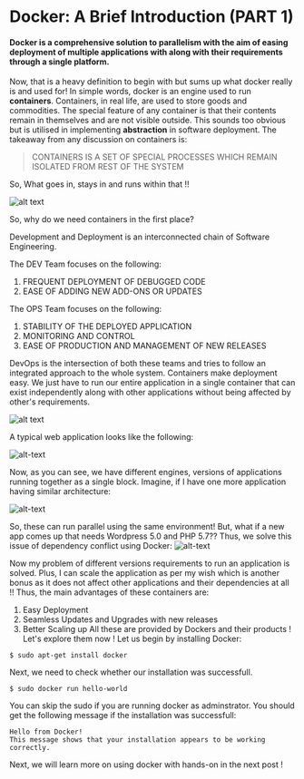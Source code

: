 # Docker: A Brief Introduction (PART 1) 
#### Docker is a comprehensive solution to parallelism with the aim of easing deployment of multiple applications with along with their requirements through a single platform.
Now, that is a heavy definition to begin with but sums up what docker really is and used for!
In simple words, docker is an engine used to run **containers**.
Containers, in real life, are used to store goods and commodities. The special feature of any container is that their contents remain in themselves and are not visible outside. This sounds too obvious but is utilised in implementing **abstraction** in software deployment.
The takeaway from any discussion on containers is:

> CONTAINERS IS A SET OF SPECIAL PROCESSES WHICH REMAIN ISOLATED FROM REST OF THE SYSTEM

So, What goes in, stays in and runs within that !!

![alt text](https://www.datacenterknowledge.com/sites/datacenterknowledge.com/files/styles/article_featured_retina/public/container-docker.jpg?itok=CuNCRFE9)

So, why do we need containers in the first place? 

Development and Deployment is an interconnected chain of Software Engineering.

The DEV Team focuses on the following:
1. FREQUENT DEPLOYMENT OF DEBUGGED CODE
2. EASE OF ADDING NEW ADD-ONS OR UPDATES

The OPS Team focuses on the following:
1. STABILITY OF THE DEPLOYED APPLICATION
2. MONITORING AND CONTROL
3. EASE OF PRODUCTION AND MANAGEMENT OF NEW RELEASES

DevOps is the intersection of both these teams and tries to follow an integrated approach to the whole system. Containers make deployment easy. We just have to run our entire application in a single container that can exist independently along with other applications without being affected by other's requirements.

![alt text](https://www.brainvire.com/wp-content/uploads/2018/03/devops.png)

A typical web application looks like the following:


![alt-text](https://www.educative.io/api/collection/10370001/4646285862764544/page/5899949101285376/image/5953280767164416)


Now, as you can see, we have different engines, versions of applications running together as a single block. Imagine, if I have one more application having similar architecture:


![alt-text](https://www.educative.io/api/collection/10370001/4646285862764544/page/5899949101285376/image/6418915167043584)


So, these can run parallel using the same environment! But, what if a new app comes up that needs Wordpress 5.0 and PHP 5.7??
Thus, we solve this issue of dependency conflict using Docker:
![alt-text](https://www.educative.io/api/collection/10370001/4646285862764544/page/5899949101285376/image/4552647455539200)


Now my problem of different versions requirements to run an application is solved. Plus, I can scale the application as per my wish which is another bonus as it does not affect other applications and their dependencies at all !!
Thus, the main advantages of these containers are:
1. Easy Deployment
2. Seamless Updates and Upgrades with new releases
3. Better Scaling up
All these are provided by Dockers and their products ! Let's explore them now !
Let us begin by installing Docker:
```console
$ sudo apt-get install docker
```
Next, we need to check whether our installation was successfull.

```console
$ sudo docker run hello-world
```
You can skip the sudo if you are running docker as adminstrator.
You should get the following message if the installation was successfull:
```
Hello from Docker!
This message shows that your installation appears to be working correctly.
```
Next, we will learn more on using docker with hands-on in the next post !
